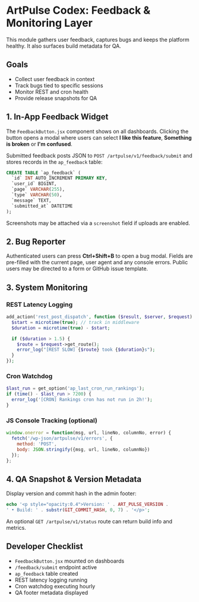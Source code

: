 # ArtPulse Codex: Feedback & Monitoring Layer

This module gathers user feedback, captures bugs and keeps the platform healthy. It
also surfaces build metadata for QA.

## Goals
- Collect user feedback in context
- Track bugs tied to specific sessions
- Monitor REST and cron health
- Provide release snapshots for QA

## 1. In-App Feedback Widget
The `FeedbackButton.jsx` component shows on all dashboards. Clicking the button
opens a modal where users can select **I like this feature**, **Something is broken**
or **I'm confused**.

Submitted feedback posts JSON to `POST /artpulse/v1/feedback/submit` and stores
records in the `ap_feedback` table:

```sql
CREATE TABLE `ap_feedback` (
  `id` INT AUTO_INCREMENT PRIMARY KEY,
  `user_id` BIGINT,
  `page` VARCHAR(255),
  `type` VARCHAR(50),
  `message` TEXT,
  `submitted_at` DATETIME
);
```

Screenshots may be attached via a `screenshot` field if uploads are enabled.

## 2. Bug Reporter
Authenticated users can press **Ctrl+Shift+B** to open a bug modal. Fields are
pre-filled with the current page, user agent and any console errors. Public users
may be directed to a form or GitHub issue template.

## 3. System Monitoring
### REST Latency Logging
```php
add_action('rest_post_dispatch', function ($result, $server, $request) {
  $start = microtime(true); // track in middleware
  $duration = microtime(true) - $start;

  if ($duration > 1.5) {
    $route = $request->get_route();
    error_log("[REST SLOW] {$route} took {$duration}s");
  }
});
```

### Cron Watchdog
```php
$last_run = get_option('ap_last_cron_run_rankings');
if (time() - $last_run > 7200) {
  error_log('[CRON] Rankings cron has not run in 2h!');
}
```

### JS Console Tracking (optional)
```js
window.onerror = function(msg, url, lineNo, columnNo, error) {
  fetch('/wp-json/artpulse/v1/errors', {
    method: 'POST',
    body: JSON.stringify({msg, url, lineNo, columnNo})
  });
};
```

## 4. QA Snapshot & Version Metadata
Display version and commit hash in the admin footer:

```php
echo '<p style="opacity:0.4">Version: ' . ART_PULSE_VERSION .
' • Build: ' . substr(GIT_COMMIT_HASH, 0, 7) . '</p>';
```

An optional `GET /artpulse/v1/status` route can return build info and metrics.

## Developer Checklist
- `FeedbackButton.jsx` mounted on dashboards
- `/feedback/submit` endpoint active
- `ap_feedback` table created
- REST latency logging running
- Cron watchdog executing hourly
- QA footer metadata displayed
